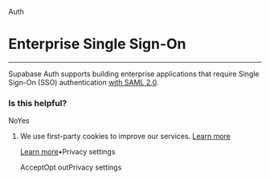 Auth

# Enterprise Single Sign-On

* * *

Supabase Auth supports building enterprise applications that require Single Sign-On (SSO) authentication [with SAML 2.0](https://supabase.com/docs/guides/auth/sso/auth-sso-saml).

### Is this helpful?

NoYes

1. We use first-party cookies to improve our services. [Learn more](https://supabase.com/privacy#8-cookies-and-similar-technologies-used-on-our-european-services)



   [Learn more](https://supabase.com/privacy#8-cookies-and-similar-technologies-used-on-our-european-services)•Privacy settings





   AcceptOpt outPrivacy settings